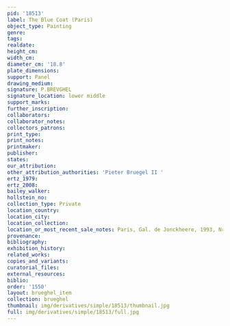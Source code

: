 ```yaml
---
pid: '18513'
label: The Blue Coat (Paris)
object_type: Painting
genre: 
tags: 
realdate: 
height_cm: 
width_cm: 
diameter_cm: '18.8'
plate_dimensions: 
support: Panel
drawing_medium: 
signature: P.BREVGHEL
signature_location: lower middle
support_marks: 
further_inscription: 
collaborators: 
collaborator_notes: 
collectors_patrons: 
print_type: 
print_notes: 
printmaker: 
publisher: 
states: 
our_attribution: 
other_attribution_authorities: 'Pieter Bruegel II '
ertz_1979: 
ertz_2008: 
bailey_walker: 
hollstein_no: 
collection_type: Private
location_country: 
location_city: 
location_collection: 
location_or_most_recent_sale_notes: Paris, Gal. de Jonckheere, 1993, Nr. 13
provenance: 
bibliography: 
exhibition_history: 
related_works: 
copies_and_variants: 
curatorial_files: 
external_resources: 
biblio: 
order: '1550'
layout: brueghel_item
collection: brueghel
thumbnail: img/derivatives/simple/18513/thumbnail.jpg
full: img/derivatives/simple/18513/full.jpg
---
```

